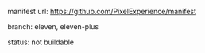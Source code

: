 manifest url:
https://github.com/PixelExperience/manifest

branch:
eleven, eleven-plus

status:
not buildable
